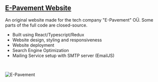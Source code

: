 ## [E-Pavement Website](https://e-pavement.eu/)

An original website made for the tech company "E-Pavement" OÜ. Some parts of the full code are closed-source.
  - Built using React/Typescript/Redux
  - Website design, styling and responsiveness
  - Website deployment
  - Search Engine Optimization
  - Mailing Service setup with SMTP server (EmailJS)
<br />

![E-Pavement](https://user-images.githubusercontent.com/101115439/226381358-f451b102-7cdf-4bb7-8b76-ce091af9b245.png)
